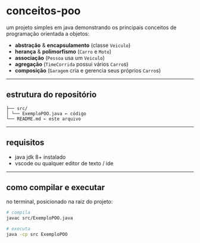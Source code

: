 # conceitos-poo

um projeto simples em java demonstrando os principais conceitos de programação orientada a objetos:

- **abstração** & **encapsulamento** (classe `Veiculo`)  
- **herança** & **polimorfismo** (`Carro` e `Moto`)  
- **associação** (`Pessoa` usa um `Veiculo`)  
- **agregação** (`TimeCorrida` possui vários `Carro`s)  
- **composição** (`Garagem` cria e gerencia seus próprios `Carro`s)  

---

## estrutura do repositório
```
├── src/
│ └── ExemploPOO.java ← código
└── README.md ← este arquivo
```
---

## requisitos

- java jdk 8+ instalado  
- vscode ou qualquer editor de texto / ide

---

## como compilar e executar

no terminal, posicionado na raiz do projeto:

```bash
# compila
javac src/ExemploPOO.java

# executa
java -cp src ExemploPOO

